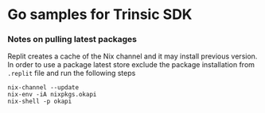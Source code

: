 # Go samples for Trinsic SDK

### Notes on pulling latest packages

Replit creates a cache of the Nix channel and it may install previous version.
In order to use a package latest store exclude the package installation from `.replit` file and run the following steps

```
nix-channel --update
nix-env -iA nixpkgs.okapi
nix-shell -p okapi
```
